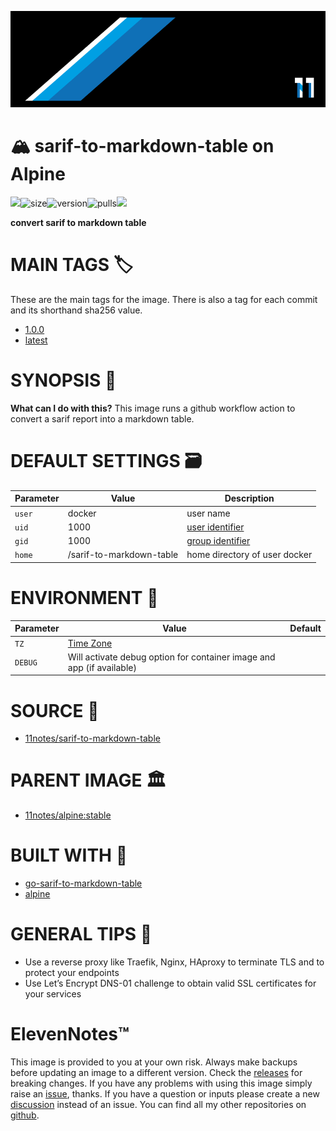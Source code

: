 ![Banner](https://github.com/11notes/defaults/blob/main/static/img/banner.png?raw=true)

# 🏔️ sarif-to-markdown-table on Alpine
[<img src="https://img.shields.io/badge/github-source-blue?logo=github&color=040308">](https://github.com/11notes/docker-sarif-to-markdown-table)![size](https://img.shields.io/docker/image-size/11notes/sarif-to-markdown-table/1.0.0?color=0eb305)![version](https://img.shields.io/docker/v/11notes/sarif-to-markdown-table/1.0.0?color=eb7a09)![pulls](https://img.shields.io/docker/pulls/11notes/sarif-to-markdown-table?color=2b75d6)[<img src="https://img.shields.io/github/issues/11notes/docker-sarif-to-markdown-table?color=7842f5">](https://github.com/11notes/docker-sarif-to-markdown-table/issues)

**convert sarif to markdown table**


# MAIN TAGS 🏷️
These are the main tags for the image. There is also a tag for each commit and its shorthand sha256 value.

* [1.0.0](https://hub.docker.com/r/11notes/sarif-to-markdown-table/tags?name=1.0.0)
* [latest](https://hub.docker.com/r/11notes/sarif-to-markdown-table/tags?name=latest)


# SYNOPSIS 📖
**What can I do with this?** This image runs a github workflow action to convert a sarif report into a markdown table.


# DEFAULT SETTINGS 🗃️
| Parameter | Value | Description |
| --- | --- | --- |
| `user` | docker | user name |
| `uid` | 1000 | [user identifier](https://en.wikipedia.org/wiki/User_identifier) |
| `gid` | 1000 | [group identifier](https://en.wikipedia.org/wiki/Group_identifier) |
| `home` | /sarif-to-markdown-table | home directory of user docker |


# ENVIRONMENT 📝
| Parameter | Value | Default |
| --- | --- | --- |
| `TZ` | [Time Zone](https://en.wikipedia.org/wiki/List_of_tz_database_time_zones) | |
| `DEBUG` | Will activate debug option for container image and app (if available) | |


# SOURCE 💾
* [11notes/sarif-to-markdown-table](https://github.com/11notes/docker-sarif-to-markdown-table)


# PARENT IMAGE 🏛️
* [11notes/alpine:stable](https://hub.docker.com/r/11notes/alpine)


# BUILT WITH 🧰
* [go-sarif-to-markdown-table](https://github.com/Antvirf/go-sarif-to-markdown-table)
* [alpine](https://alpinelinux.org)


# GENERAL TIPS 📌
* Use a reverse proxy like Traefik, Nginx, HAproxy to terminate TLS and to protect your endpoints
* Use Let’s Encrypt DNS-01 challenge to obtain valid SSL certificates for your services

    
# ElevenNotes™️
This image is provided to you at your own risk. Always make backups before updating an image to a different version. Check the [releases](https://github.com/11notes/docker-sarif-to-markdown-table/releases) for breaking changes. If you have any problems with using this image simply raise an [issue](https://github.com/11notes/docker-sarif-to-markdown-table/issues), thanks. If you have a question or inputs please create a new [discussion](https://github.com/11notes/docker-sarif-to-markdown-table/discussions) instead of an issue. You can find all my other repositories on [github](https://github.com/11notes?tab=repositories).